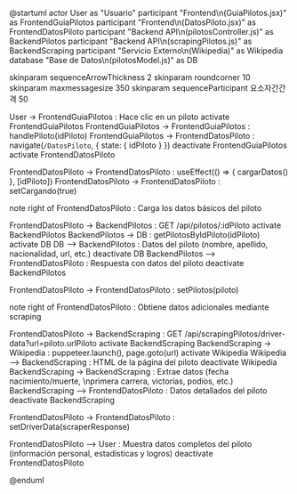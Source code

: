 @startuml
actor User as "Usuario"
participant "Frontend\n(GuiaPilotos.jsx)" as FrontendGuiaPilotos
participant "Frontend\n(DatosPiloto.jsx)" as FrontendDatosPiloto
participant "Backend API\n(pilotosController.js)" as BackendPilotos
participant "Backend API\n(scrapingPilotos.js)" as BackendScraping
participant "Servicio Externo\n(Wikipedia)" as Wikipedia
database "Base de Datos\n(pilotosModel.js)" as DB

skinparam sequenceArrowThickness 2
skinparam roundcorner 10
skinparam maxmessagesize 350
skinparam sequenceParticipant 요소자간간격 50

User -> FrontendGuiaPilotos : Hace clic en un piloto
activate FrontendGuiaPilotos
FrontendGuiaPilotos -> FrontendGuiaPilotos : handlePiloto(idPiloto)
FrontendGuiaPilotos -> FrontendDatosPiloto : navigate(`/DatosPiloto`, { state: { idPiloto } })
deactivate FrontendGuiaPilotos
activate FrontendDatosPiloto

FrontendDatosPiloto -> FrontendDatosPiloto : useEffect(() => { cargarDatos() }, [idPiloto])
FrontendDatosPiloto -> FrontendDatosPiloto : setCargando(true)

note right of FrontendDatosPiloto : Carga los datos básicos del piloto

FrontendDatosPiloto -> BackendPilotos : GET /api/pilotos/:idPiloto
activate BackendPilotos
BackendPilotos -> DB : getPilotosByIdPiloto(idPiloto)
activate DB
DB --> BackendPilotos : Datos del piloto (nombre, apellido, nacionalidad, url, etc.)
deactivate DB
BackendPilotos --> FrontendDatosPiloto : Respuesta con datos del piloto
deactivate BackendPilotos

FrontendDatosPiloto -> FrontendDatosPiloto : setPilotos(piloto)

note right of FrontendDatosPiloto : Obtiene datos adicionales mediante scraping

FrontendDatosPiloto -> BackendScraping : GET /api/scrapingPilotos/driver-data?url=piloto.urlPiloto
activate BackendScraping
BackendScraping -> Wikipedia : puppeteer.launch(), page.goto(url)
activate Wikipedia
Wikipedia --> BackendScraping : HTML de la página del piloto
deactivate Wikipedia
BackendScraping -> BackendScraping : Extrae datos (fecha nacimiento/muerte, \nprimera carrera, victorias, podios, etc.)
BackendScraping --> FrontendDatosPiloto : Datos detallados del piloto
deactivate BackendScraping

FrontendDatosPiloto -> FrontendDatosPiloto : setDriverData(scraperResponse)

FrontendDatosPiloto --> User : Muestra datos completos del piloto (información personal, estadísticas y logros)
deactivate FrontendDatosPiloto

@enduml